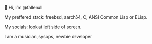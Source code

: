 👋 Hi, I’m @fallenull

My preffered stack: freebsd, aarch64, C, ANSI Common Lisp or ELisp.

My socials: look at left side of screen.

I am a musician, sysops, newbie developer
